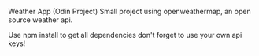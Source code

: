 Weather App (Odin Project)
Small project using openweathermap, an open source weather api.

Use npm install to get all dependencies
don't forget to use your own api keys!
